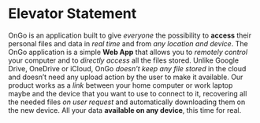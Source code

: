 # Elevator Statement

OnGo is an application built to give _everyone_ the possibility to **access** their personal files and data in _real time_ and from _any location and device_. The OnGo application is a simple **Web App** that allows you to _remotely control_ your computer and to _directly access_ all the files stored. Unlike Google Drive, OneDrive or iCloud, OnGo _doesn’t keep any file stored_ in the cloud and doesn’t need any upload action by the user to make it available. Our product works as a _link_ between your home computer or work laptop maybe and the device that you want to use to connect to it, recovering all the needed files _on user request_ and automatically downloading them on the new device. All your data **available on any device**, this time for real.

